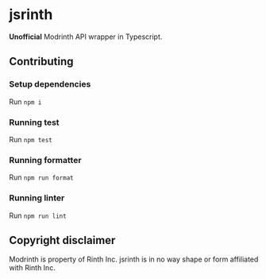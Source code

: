 # jsrinth

**Unofficial** Modrinth API wrapper in Typescript.

## Contributing

### Setup dependencies

Run `npm i`

### Running test

Run `npm test`

### Running formatter

Run `npm run format`

### Running linter

Run `npm run lint`

## Copyright disclaimer

Modrinth is property of Rinth Inc. jsrinth is in no way shape or form affiliated with Rinth Inc.
